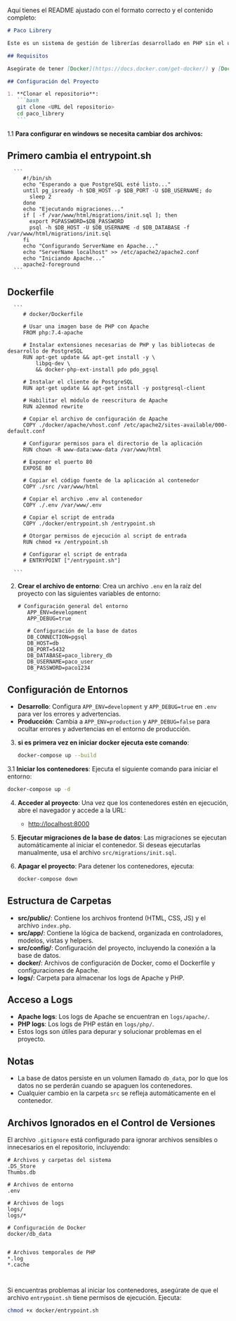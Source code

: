 Aquí tienes el README ajustado con el formato correcto y el contenido completo:

````markdown
# Paco Librery

Este es un sistema de gestión de librerías desarrollado en PHP sin el uso de frameworks. Utiliza Docker para manejar el entorno de desarrollo con Apache y PostgreSQL.

## Requisitos

Asegúrate de tener [Docker](https://docs.docker.com/get-docker/) y [Docker Compose](https://docs.docker.com/compose/install/) instalados en tu sistema.

## Configuración del Proyecto

1. **Clonar el repositorio**:
   ```bash
   git clone <URL del repositorio>
   cd paco_librery
   ```
````
1.1 **Para configurar en windows se necesita cambiar dos archivos:** 
   ## Primero cambia el entrypoint.sh
      ```
         #!/bin/sh
         echo "Esperando a que PostgreSQL esté listo..."
         until pg_isready -h $DB_HOST -p $DB_PORT -U $DB_USERNAME; do
           sleep 2
         done
         echo "Ejecutando migraciones..."
         if [ -f /var/www/html/migrations/init.sql ]; then
           export PGPASSWORD=$DB_PASSWORD
           psql -h $DB_HOST -U $DB_USERNAME -d $DB_DATABASE -f /var/www/html/migrations/init.sql
         fi
         echo "Configurando ServerName en Apache..."
         echo "ServerName localhost" >> /etc/apache2/apache2.conf
         echo "Iniciando Apache..."
         apache2-foreground
      ```
   ## Dockerfile 
      ```
         # docker/Dockerfile

         # Usar una imagen base de PHP con Apache
         FROM php:7.4-apache
         
         # Instalar extensiones necesarias de PHP y las bibliotecas de desarrollo de PostgreSQL
         RUN apt-get update && apt-get install -y \
             libpq-dev \
             && docker-php-ext-install pdo pdo_pgsql
         
         # Instalar el cliente de PostgreSQL
         RUN apt-get update && apt-get install -y postgresql-client
         
         # Habilitar el módulo de reescritura de Apache
         RUN a2enmod rewrite
         
         # Copiar el archivo de configuración de Apache
         COPY ./docker/apache/vhost.conf /etc/apache2/sites-available/000-default.conf
         
         # Configurar permisos para el directorio de la aplicación
         RUN chown -R www-data:www-data /var/www/html
         
         # Exponer el puerto 80
         EXPOSE 80
         
         # Copiar el código fuente de la aplicación al contenedor
         COPY ./src /var/www/html
         
         # Copiar el archivo .env al contenedor
         COPY ./.env /var/www/.env
         
         # Copiar el script de entrada
         COPY ./docker/entrypoint.sh /entrypoint.sh
         
         # Otorgar permisos de ejecución al script de entrada
         RUN chmod +x /entrypoint.sh
         
         # Configurar el script de entrada
         # ENTRYPOINT ["/entrypoint.sh"]
      
      ```
2. **Crear el archivo de entorno**:
   Crea un archivo `.env` en la raíz del proyecto con las siguientes variables de entorno:

   ```env
   # Configuración general del entorno
      APP_ENV=development
      APP_DEBUG=true
      
      # Configuración de la base de datos
      DB_CONNECTION=pgsql
      DB_HOST=db
      DB_PORT=5432
      DB_DATABASE=paco_librery_db
      DB_USERNAME=paco_user
      DB_PASSWORD=paco1234
   ```

## Configuración de Entornos

- **Desarrollo**: Configura `APP_ENV=development` y `APP_DEBUG=true` en `.env` para ver los errores y advertencias.
- **Producción**: Cambia a `APP_ENV=production` y `APP_DEBUG=false` para ocultar errores y advertencias en el entorno de producción.
3. **si es primera vez en iniciar docker ejecuta este comando**:
   ```bash
   docker-compose up --build
   ```
3.1 **Iniciar los contenedores**:
   Ejecuta el siguiente comando para iniciar el entorno:

   ```bash
   docker-compose up -d
   ```

4. **Acceder al proyecto**:
   Una vez que los contenedores estén en ejecución, abre el navegador y accede a la URL:

   - [http://localhost:8000](http://localhost:8000)

5. **Ejecutar migraciones de la base de datos**:
   Las migraciones se ejecutan automáticamente al iniciar el contenedor. Si deseas ejecutarlas manualmente, usa el archivo `src/migrations/init.sql`.

6. **Apagar el proyecto**:
   Para detener los contenedores, ejecuta:
   ```bash
   docker-compose down
   ```

## Estructura de Carpetas

- **src/public/**: Contiene los archivos frontend (HTML, CSS, JS) y el archivo `index.php`.
- **src/app/**: Contiene la lógica de backend, organizada en controladores, modelos, vistas y helpers.
- **src/config/**: Configuración del proyecto, incluyendo la conexión a la base de datos.
- **docker/**: Archivos de configuración de Docker, como el Dockerfile y configuraciones de Apache.
- **logs/**: Carpeta para almacenar los logs de Apache y PHP.



## Acceso a Logs

- **Apache logs**: Los logs de Apache se encuentran en `logs/apache/`.
- **PHP logs**: Los logs de PHP están en `logs/php/`.
- Estos logs son útiles para depurar y solucionar problemas en el proyecto.

## Notas

- La base de datos persiste en un volumen llamado `db_data`, por lo que los datos no se perderán cuando se apaguen los contenedores.
- Cualquier cambio en la carpeta `src` se refleja automáticamente en el contenedor.

## Archivos Ignorados en el Control de Versiones

El archivo `.gitignore` está configurado para ignorar archivos sensibles o innecesarios en el repositorio, incluyendo:

```gitignore
# Archivos y carpetas del sistema
.DS_Store
Thumbs.db

# Archivos de entorno
.env

# Archivos de logs
logs/
logs/*

# Configuración de Docker
docker/db_data


# Archivos temporales de PHP
*.log
*.cache
```

```


```

Si encuentras problemas al iniciar los contenedores, asegúrate de que el archivo `entrypoint.sh` tiene permisos de ejecución. Ejecuta:
```bash
chmod +x docker/entrypoint.sh

